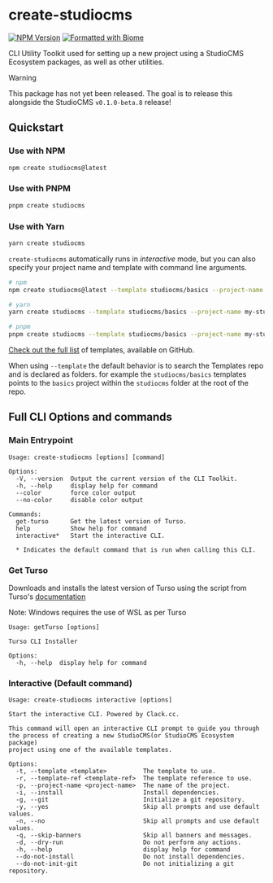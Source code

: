 # create-studiocms

[![NPM Version](https://img.shields.io/npm/v/create-studiocms?style=for-the-badge&logo=npm)](https://npm.im/create-studiocms)
[![Formatted with Biome](https://img.shields.io/badge/Formatted_with-Biome-60a5fa?style=for-the-badge&logo=biome)](https://biomejs.dev/)

CLI Utility Toolkit used for setting up a new project using a StudioCMS Ecosystem packages, as well as other utilities.

> [!WARNING]
> This package has not yet been released.  The goal is to release this alongside the StudioCMS `v0.1.0-beta.8` release!

## Quickstart

### Use with NPM

```sh
npm create studiocms@latest
```

### Use with PNPM

```sh
pnpm create studiocms
```

### Use with Yarn

```sh
yarn create studiocms
```

`create-studiocms` automatically runs in _interactive_ mode, but you can also specify your project name and template with command line arguments.

```sh
# npm
npm create studiocms@latest --template studiocms/basics --project-name my-studiocms-project

# yarn
yarn create studiocms --template studiocms/basics --project-name my-studiocms-project

# pnpm
pnpm create studiocms --template studiocms/basics --project-name my-studiocms-project
```

[Check out the full list][templates] of templates, available on GitHub.

When using `--template` the default behavior is to search the Templates repo and is declared as folders. for example the `studiocms/basics` templates points to the `basics` project within the `studiocms` folder at the root of the repo.

## Full CLI Options and commands

### Main Entrypoint

```log
Usage: create-studiocms [options] [command]

Options:
  -V, --version  Output the current version of the CLI Toolkit.
  -h, --help     display help for command
  --color        force color output
  --no-color     disable color output

Commands:
  get-turso      Get the latest version of Turso.
  help           Show help for command
  interactive*   Start the interactive CLI.

  * Indicates the default command that is run when calling this CLI.
```

### Get Turso

Downloads and installs the latest version of Turso using the script from
Turso's [documentation](https://docs.turso.tech/cli/installation)

Note: Windows requires the use of WSL as per Turso

```log
Usage: getTurso [options]

Turso CLI Installer

Options:
  -h, --help  display help for command
```

### Interactive (Default command)

```log
Usage: create-studiocms interactive [options]

Start the interactive CLI. Powered by Clack.cc.

This command will open an interactive CLI prompt to guide you through
the process of creating a new StudioCMS(or StudioCMS Ecosystem package)
project using one of the available templates.

Options:
  -t, --template <template>          The template to use.
  -r, --template-ref <template-ref>  The template reference to use.
  -p, --project-name <project-name>  The name of the project.
  -i, --install                      Install dependencies.
  -g, --git                          Initialize a git repository.
  -y, --yes                          Skip all prompts and use default values.
  -n, --no                           Skip all prompts and use default values.
  -q, --skip-banners                 Skip all banners and messages.
  -d, --dry-run                      Do not perform any actions.
  -h, --help                         display help for command
  --do-not-install                   Do not install dependencies.
  --do-not-init-git                  Do not initializing a git repository.
```

[templates]: https://github.com/withstudiocms/templates